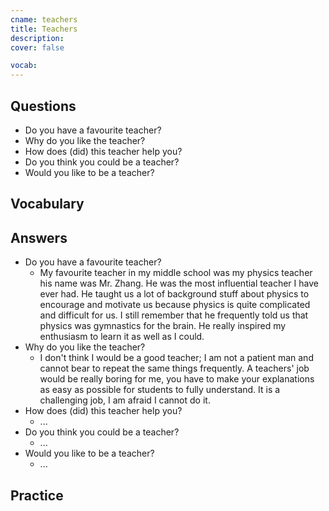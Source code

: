 ```yaml
---
cname: teachers
title: Teachers
description: 
cover: false

vocab:
---
```

<banner></banner>

## Questions

- Do you have a favourite teacher?
- Why do you like the teacher?
- How does (did) this teacher help you?
- Do you think you could be a teacher?
- Would you like to be a teacher?

## Vocabulary

<vocab-box></vocab-box>

## Answers

- Do you have a favourite teacher?
  - My favourite teacher in my middle school was my physics teacher his name was Mr. Zhang. He was the most influential teacher I have ever had. He taught us a lot of background stuff about physics to encourage and motivate us because physics is quite complicated and difficult for us. I still remember that he frequently told us that physics was gymnastics for the brain. He really inspired my enthusiasm to learn it as well as I could.
- Why do you like the teacher?
  - I don&#39;t think I would be a good teacher; I am not a patient man and cannot bear to repeat the same things frequently. A teachers&#39; job would be really boring for me, you have to make your explanations as easy as possible for students to fully understand. It is a challenging job, I am afraid I cannot do it.
- How does (did) this teacher help you?
  - ...
- Do you think you could be a teacher?
  - ...
- Would you like to be a teacher?
  - ...

## Practice

<qrfooter></qrfooter>
